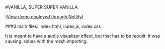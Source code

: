 #VANILLA, SUPER SUPER VANILLA. 

([View demo deployed through Netlify](https://cgcreatexyz-bjs-boilerplate-vanilla.netlify.app/))

###3 main files: index.html, index.js, index.css

It is meant to have a audio visualizer effect, but that has to be rebuilt. It was causing issues with the mesh importing. 
